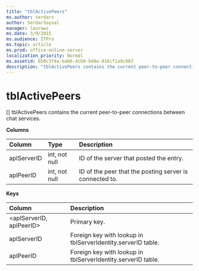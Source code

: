 ```yaml
---
title: "tblActivePeers"
ms.author: serdars
author: SerdarSoysal
manager: laurawi
ms.date: 3/9/2015
ms.audience: ITPro
ms.topic: article
ms.prod: office-online-server
localization_priority: Normal
ms.assetid: b50c3f4a-bab6-4cb9-b40e-016cf1a9c607
description: "tblActivePeers contains the current peer-to-peer connections between chat services."
---
```


# tblActivePeers
[]
tblActivePeers contains the current peer-to-peer connections between chat services.
  
**Columns**

|**Column**|**Type**|**Description**|
|:-----|:-----|:-----|
|aplServerID  <br/> |int, not null  <br/> |ID of the server that posted the entry.  <br/> |
|aplPeerID  <br/> |int, not null  <br/> |ID of the peer that the posting server is connected to.  <br/> |
   
**Keys**

|**Column**|**Description**|
|:-----|:-----|
|\<aplServerID, aplPeerID\>  <br/> |Primary key.  <br/> |
|aplServerID  <br/> |Foreign key with lookup in tblServerIdentity.serverID table.  <br/> |
|aplPeerID  <br/> |Foreign key with lookup in tblServerIdentity.serverID table.  <br/> |
   

